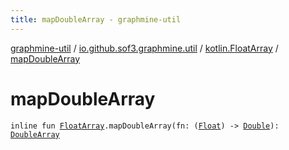 ```yaml
---
title: mapDoubleArray - graphmine-util
---
```


[graphmine-util](../../index.html) / [io.github.sof3.graphmine.util](../index.html) / [kotlin.FloatArray](index.html) / [mapDoubleArray](./map-double-array.html)

# mapDoubleArray

`inline fun `[`FloatArray`](https://kotlinlang.org/api/latest/jvm/stdlib/kotlin/-float-array/index.html)`.mapDoubleArray(fn: (`[`Float`](https://kotlinlang.org/api/latest/jvm/stdlib/kotlin/-float/index.html)`) -> `[`Double`](https://kotlinlang.org/api/latest/jvm/stdlib/kotlin/-double/index.html)`): `[`DoubleArray`](https://kotlinlang.org/api/latest/jvm/stdlib/kotlin/-double-array/index.html)